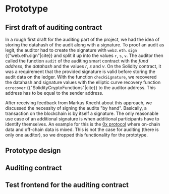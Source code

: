 # Prototype

## First draft of auditing contract
In a rough first draft for the auditing part of the project, we had the idea of storing the datahash of the audit along with a signature. To proof an audit as legit, the auditor had to create the signature with `web3.eth.sign` {{"web.eth.sign"|cite}} and split it up into the values `r`, `s`, `v`.
The auditor then called the function `audit` of the auditing smart contract with the *fund address*, the *datahash* and the values *r*, *s* and *v*.
On the Solidity contract, it was a requirement that the provided signature is valid before storing the audit data on the ledger. With the function `checkSignature`, we recovered the datahash and signature values with the elliptic curve recovery function `ecrecover` {{"SolidityCryptoFunctions"|cite}} to the auditor address. This address has to be equal to the sender address.

After receiving feedback from Markus Knecht about this approach, we discussed the necessity of signing the audits "by hand". Basically, a transaction on the blockchain is by itself a signature. The only reasonable use case of an additional signature is when additional participants have to identify themselves. An example for this is the [0x protocol](https://0xproject.com/) where on-chain data and off-chain data is mixed. This is not the case for auditing (there is only one auditor), so we dropped this functionality for the prototype. 

## Prototype design

## Auditing contract

## Test frontend for the auditing contract